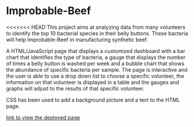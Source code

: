 # Improbable-Beef
<<<<<<< HEAD
This project aims at analyzing data from many volunteers to identify the top 10 bacterial species in their belly buttons. These bacteria will help Improbable-Beef in manufacturing synthetic beef.

A HTML/JavaScript page that displays a customized dashboard with a bar chart that identifies the type of bacteria, a gauge that displays the number of times a belly button is washed per week and a bubble chart that shows the abundance of specific bacteria per sample. 
The page is interactive and the user is able to use a drop down list to choose a specific volunteer, the information on that volunteer is displayed in a table and the gauges and graphs will adjust to the results of that specific volunteer.

CSS has been used to add a background picture and a text to the HTML page.

[link to view the deployed page](https://mdabbous88.github.io/Improbable-Beef/)

